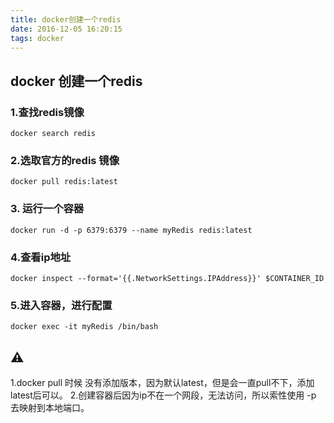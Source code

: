```yaml
---
title: docker创建一个redis
date: 2016-12-05 16:20:15
tags: docker
---
```


## docker 创建一个redis
### 1.查找redis镜像
```
docker search redis
```
### 2.选取官方的redis 镜像
```
docker pull redis:latest
```
### 3. 运行一个容器
```
docker run -d -p 6379:6379 --name myRedis redis:latest
```
### 4.查看ip地址
```
docker inspect --format='{{.NetworkSettings.IPAddress}}' $CONTAINER_ID
```
### 5.进入容器，进行配置
```
docker exec -it myRedis /bin/bash
```
##  ⚠️
1.docker pull 时候 没有添加版本，因为默认latest，但是会一直pull不下，添加latest后可以。
2.创建容器后因为ip不在一个网段，无法访问，所以索性使用 -p 去映射到本地端口。